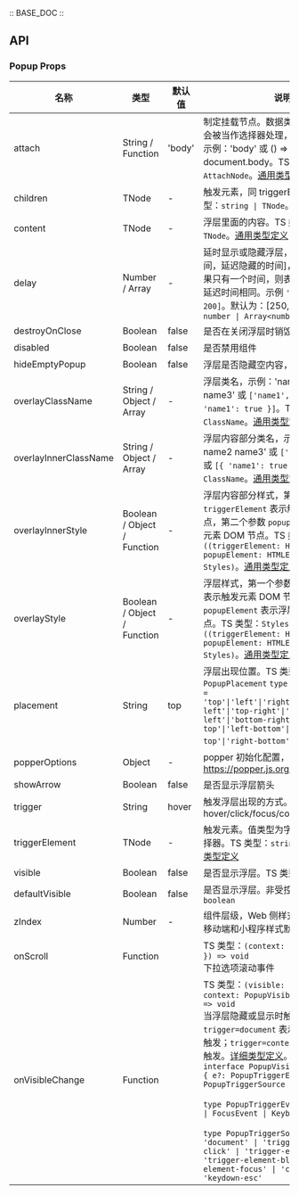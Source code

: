 :: BASE_DOC ::

## API
### Popup Props

名称 | 类型 | 默认值 | 说明 | 必传
-- | -- | -- | -- | --
attach | String / Function | 'body' | 制定挂载节点。数据类型为 String 时，会被当作选择器处理，进行节点查询。示例：'body' 或 () => document.body。TS 类型：`AttachNode`。[通用类型定义](https://github.com/Tencent/tdesign-react/blob/develop/src/common.ts) | N
children | TNode | - | 触发元素，同 triggerElement。TS 类型：`string \| TNode`。[通用类型定义](https://github.com/Tencent/tdesign-react/blob/develop/src/common.ts) | N
content | TNode | - | 浮层里面的内容。TS 类型：`string \| TNode`。[通用类型定义](https://github.com/Tencent/tdesign-react/blob/develop/src/common.ts) | N
delay | Number / Array | - | 延时显示或隐藏浮层，[延迟显示的时间，延迟隐藏的时间]，单位：毫秒。如果只有一个时间，则表示显示和隐藏的延迟时间相同。示例 `'300'` 或者 `[200, 200]`。默认为：[250, 150]。TS 类型：`number \| Array<number>` | N
destroyOnClose | Boolean | false | 是否在关闭浮层时销毁浮层 | N
disabled | Boolean | false | 是否禁用组件 | N
hideEmptyPopup | Boolean | false | 浮层是否隐藏空内容，默认不隐藏 | N
overlayClassName | String / Object / Array | - | 浮层类名，示例：'name1 name2 name3' 或 `['name1', 'name2']` 或 `[{ 'name1': true }]`。TS 类型：`ClassName`。[通用类型定义](https://github.com/Tencent/tdesign-react/blob/develop/src/common.ts) | N
overlayInnerClassName | String / Object / Array | - | 浮层内容部分类名，示例：'name1 name2 name3' 或 `['name1', 'name2']` 或 `[{ 'name1': true }]`。TS 类型：`ClassName`。[通用类型定义](https://github.com/Tencent/tdesign-react/blob/develop/src/common.ts) | N
overlayInnerStyle | Boolean / Object / Function | - | 浮层内容部分样式，第一个参数 `triggerElement` 表示触发元素 DOM 节点，第二个参数 `popupElement` 表示浮层元素 DOM 节点。TS 类型：`Styles \| ((triggerElement: HTMLElement, popupElement: HTMLElement) => Styles)`。[通用类型定义](https://github.com/Tencent/tdesign-react/blob/develop/src/common.ts) | N
overlayStyle | Boolean / Object / Function | - | 浮层样式，第一个参数 `triggerElement` 表示触发元素 DOM 节点，第二个参数 `popupElement` 表示浮层元素 DOM 节点。TS 类型：`Styles \| ((triggerElement: HTMLElement, popupElement: HTMLElement) => Styles)`。[通用类型定义](https://github.com/Tencent/tdesign-react/blob/develop/src/common.ts) | N
placement | String | top | 浮层出现位置。TS 类型：`PopupPlacement` `type PopupPlacement = 'top'\|'left'\|'right'\|'bottom'\|'top-left'\|'top-right'\|'bottom-left'\|'bottom-right'\|'left-top'\|'left-bottom'\|'right-top'\|'right-bottom'`。[详细类型定义](https://github.com/Tencent/tdesign-react/blob/develop/src/popup/type.ts) | N
popperOptions | Object | - | popper 初始化配置，详情参考 https://popper.js.org/docs/ | N
showArrow | Boolean | false | 是否显示浮层箭头 | N
trigger | String | hover | 触发浮层出现的方式。可选项：hover/click/focus/context-menu | N
triggerElement | TNode | - | 触发元素。值类型为字符串表示元素选择器。TS 类型：`string \| TNode`。[通用类型定义](https://github.com/Tencent/tdesign-react/blob/develop/src/common.ts) | N
visible | Boolean | false | 是否显示浮层。TS 类型：`boolean` | N
defaultVisible | Boolean | false | 是否显示浮层。非受控属性。TS 类型：`boolean` | N
zIndex | Number | - | 组件层级，Web 侧样式默认为 5500，移动端和小程序样式默认为 1500 | N
onScroll | Function |  | TS 类型：`(context: { e: WheelEvent }) => void`<br/>下拉选项滚动事件 | N
onVisibleChange | Function |  | TS 类型：`(visible: boolean, context: PopupVisibleChangeContext) => void`<br/>当浮层隐藏或显示时触发，`trigger=document` 表示点击非浮层元素触发；`trigger=context-menu` 表示右击触发。[详细类型定义](https://github.com/Tencent/tdesign-react/blob/develop/src/popup/type.ts)。<br/>`interface PopupVisibleChangeContext { e?: PopupTriggerEvent; trigger?: PopupTriggerSource }`<br/><br/>`type PopupTriggerEvent = MouseEvent \| FocusEvent \| KeyboardEvent`<br/><br/>`type PopupTriggerSource = 'document' \| 'trigger-element-click' \| 'trigger-element-hover' \| 'trigger-element-blur' \| 'trigger-element-focus' \| 'context-menu' \| 'keydown-esc'`<br/> | N
